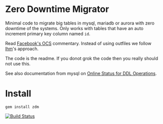 # Zero Downtime Migrator

Minimal code to migrate big tables in mysql, mariadb or aurora with zero downtime of the systems.
Only works with tables that have an auto increment primary key column named `id`.

Read [Facebook's OCS](https://www.facebook.com/note.php?note_id=430801045932) commentary.
Instead of using outfiles we follow [lhm](https://github.com/soundcloud/lhm)'s approach.

The code is the readme. If you donot grok the code then you really should not use this.

See also documentation from mysql on [Online Status for DDL Operations](https://dev.mysql.com/doc/refman/5.7/en/innodb-create-index-overview.html#innodb-online-ddl-summary-grid).

Install
=======

```
gem install zdm
```

[![Build Status](https://travis-ci.org/itrp/zdm.png)](https://travis-ci.org/itrp/zdm)